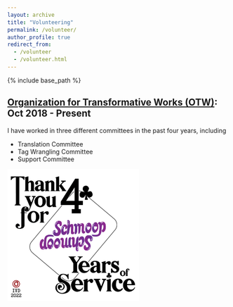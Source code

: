 ```yaml
---
layout: archive
title: "Volunteering"
permalink: /volunteer/
author_profile: true
redirect_from:
  - /volunteer
  - /volunteer.html
---
```


{% include base_path %}

[Organization for Transformative Works (OTW)](https://www.transformativeworks.org/): Oct 2018 - Present
------

I have worked in three different committees in the past four years, including
* Translation Committee
* Tag Wrangling Committee
* Support Committee

<img src="https://github.com/jiantongliu/jiantongliu.github.io/blob/master/images/2022%20IVD%20-%204%20Years.png" width="300" />
